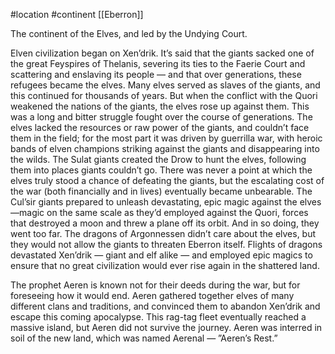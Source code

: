  #location #continent [[Eberron]]

The continent of the Elves, and led by the Undying Court.

Elven civilization began on Xen’drik. It’s said that the giants sacked one of the great Feyspires of Thelanis, severing its ties to the Faerie Court and scattering and enslaving its people — and that over generations, these refugees became the elves. Many elves served as slaves of the giants, and this continued for thousands of years. But when the conflict with the Quori weakened the nations of the giants, the elves rose up against them. This was a long and bitter struggle fought over the course of generations. The elves lacked the resources or raw power of the giants, and couldn’t face them in the field; for the most part it was driven by guerrilla war, with heroic bands of elven champions striking against the giants and disappearing into the wilds. The Sulat giants created the Drow to hunt the elves, following them into places giants couldn’t go. There was never a point at which the elves truly stood a chance of defeating the giants, but the escalating cost of the war (both financially and in lives) eventually became unbearable. The Cul’sir giants prepared to unleash devastating, epic magic against the elves—magic on the same scale as they’d employed against the Quori, forces that destroyed a moon and threw a plane off its orbit. And in so doing, they went too far. The dragons of Argonnessen didn’t care about the elves, but they would not allow the giants to threaten Eberron itself. Flights of dragons devastated Xen’drik — giant and elf alike — and employed epic magics to ensure that no great civilization would ever rise again in the shattered land.

The prophet Aeren is known not for their deeds during the war, but for foreseeing how it would end. Aeren gathered together elves of many different clans and traditions, and convinced them to abandon Xen’drik and escape this coming apocalypse. This rag-tag fleet eventually reached a massive island, but Aeren did not survive the journey. Aeren was interred in soil of the new land, which was named Aerenal — ”Aeren’s Rest.”
